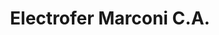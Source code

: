 ---
title: "Electrofer Marconi C.A."
url: /san-cristobal/electrofer-marconi-c-a/
shop: electrónica
---